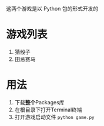 这两个游戏是以 Python 包的形式开发的

# 游戏列表

1. 猜骰子
2. 田忌赛马

# 用法

1. 下载**整个**Packages库
2. 在根目录下打开Terminal终端
3. 打开游戏启动文件 `python game.py`
